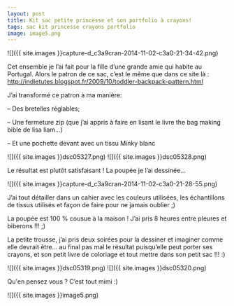 ```yaml
---
layout: post
title: Kit sac petite princesse et son portfolio à crayons!
tags: sac kit princesse crayons portfolio
image: image5.png
---
```

![]({{ site.images }}capture-d_c3a9cran-2014-11-02-c3a0-21-34-42.png)

Cet ensemble je l’ai fait pour la fille d’une grande amie qui habite au Portugal. Alors le patron de ce sac, c’est le même que dans ce site là : http://indietutes.blogspot.fr/2009/10/toddler-backpack-pattern.html

J’ai transformé ce patron à ma manière:

– Des bretelles réglables;

– Une fermeture zip (que j’ai appris à faire en lisant le livre the bag making bible de lisa liam…)

– Et une pochette devant avec un tissu Minky blanc

![]({{ site.images }}dsc05327.png)
![]({{ site.images }}dsc05328.png)

Le résultat est plutôt satisfaisant ! La poupée je l’ai dessinée…

![]({{ site.images }}capture-d_c3a9cran-2014-11-02-c3a0-21-28-55.png)

J’ai tout détailler dans un cahier avec les couleurs utilisées, les échantillons de tissus utilisés et façon de faire pour ne jamais oublier ;)

La poupée est 100 % cousue à la maison ! J’ai pris 8 heures entre pleures et biberons !!! ;)

La petite trousse, j’ai pris deux soirées pour la dessiner et imaginer comme elle devrait être… au final pas mal le résultat puisqu’elle peut porter ses crayons, et son petit livre de coloriage et tout mettre dans son petit sac !!! :)

![]({{ site.images }}dsc05319.png)
![]({{ site.images }}dsc05320.png)

Qu'en pensez vous ? C’est tout mimi :)

![]({{ site.images }}image5.png)

